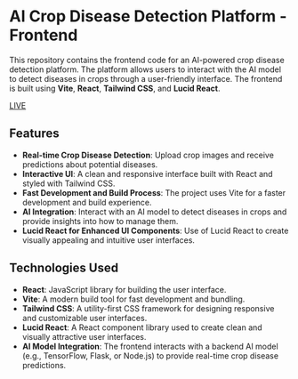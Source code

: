 # AI Crop Disease Detection Platform - Frontend

This repository contains the frontend code for an AI-powered crop disease detection platform. The platform allows users to interact with the AI model to detect diseases in crops through a user-friendly interface. The frontend is built using **Vite**, **React**, **Tailwind CSS**, and **Lucid React**.


[LIVE](https://crop-clinic.netlify.app/)

## Features

- **Real-time Crop Disease Detection**: Upload crop images and receive predictions about potential diseases.
- **Interactive UI**: A clean and responsive interface built with React and styled with Tailwind CSS.
- **Fast Development and Build Process**: The project uses Vite for a faster development and build experience.
- **AI Integration**: Interact with an AI model to detect diseases in crops and provide insights into how to manage them.
- **Lucid React for Enhanced UI Components**: Use of Lucid React to create visually appealing and intuitive user interfaces.

## Technologies Used

- **React**: JavaScript library for building the user interface.
- **Vite**: A modern build tool for fast development and bundling.
- **Tailwind CSS**: A utility-first CSS framework for designing responsive and customizable user interfaces.
- **Lucid React**: A React component library used to create clean and visually attractive user interfaces.
- **AI Model Integration**: The frontend interacts with a backend AI model (e.g., TensorFlow, Flask, or Node.js) to provide real-time crop disease predictions.



